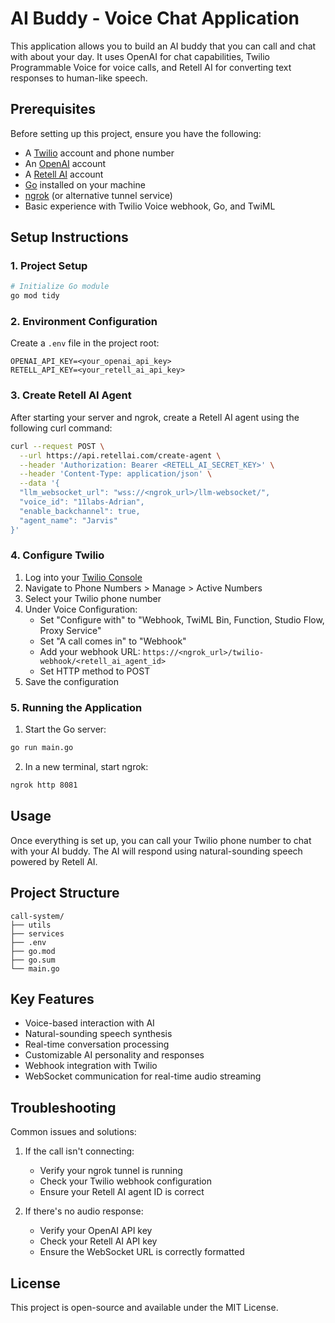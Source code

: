 # AI Buddy - Voice Chat Application

This application allows you to build an AI buddy that you can call and chat with about your day. It uses OpenAI for chat capabilities, Twilio Programmable Voice for voice calls, and Retell AI for converting text responses to human-like speech.

## Prerequisites

Before setting up this project, ensure you have the following:

- A [Twilio](https://www.twilio.com/) account and phone number
- An [OpenAI](https://openai.com/) account
- A [Retell AI](https://retellai.com/) account
- [Go](https://golang.org/dl/) installed on your machine
- [ngrok](https://ngrok.com/) (or alternative tunnel service)
- Basic experience with Twilio Voice webhook, Go, and TwiML

## Setup Instructions

### 1. Project Setup

```bash
# Initialize Go module
go mod tidy
```

### 2. Environment Configuration

Create a `.env` file in the project root:

```env
OPENAI_API_KEY=<your_openai_api_key>
RETELL_API_KEY=<your_retell_ai_api_key>
```

### 3. Create Retell AI Agent

After starting your server and ngrok, create a Retell AI agent using the following curl command:

```bash
curl --request POST \
  --url https://api.retellai.com/create-agent \
  --header 'Authorization: Bearer <RETELL_AI_SECRET_KEY>' \
  --header 'Content-Type: application/json' \
  --data '{
  "llm_websocket_url": "wss://<ngrok_url>/llm-websocket/",
  "voice_id": "11labs-Adrian",
  "enable_backchannel": true,
  "agent_name": "Jarvis"
}'
```

### 4. Configure Twilio

1. Log into your [Twilio Console](https://console.twilio.com)
2. Navigate to Phone Numbers > Manage > Active Numbers
3. Select your Twilio phone number
4. Under Voice Configuration:
   - Set "Configure with" to "Webhook, TwiML Bin, Function, Studio Flow, Proxy Service"
   - Set "A call comes in" to "Webhook"
   - Add your webhook URL: `https://<ngrok_url>/twilio-webhook/<retell_ai_agent_id>`
   - Set HTTP method to POST
5. Save the configuration

### 5. Running the Application

1. Start the Go server:
```bash
go run main.go
```

2. In a new terminal, start ngrok:
```bash
ngrok http 8081
```

## Usage

Once everything is set up, you can call your Twilio phone number to chat with your AI buddy. The AI will respond using natural-sounding speech powered by Retell AI.

## Project Structure

```
call-system/
├── utils
├── services
├── .env
├── go.mod
├── go.sum
└── main.go
```

## Key Features

- Voice-based interaction with AI
- Natural-sounding speech synthesis
- Real-time conversation processing
- Customizable AI personality and responses
- Webhook integration with Twilio
- WebSocket communication for real-time audio streaming


## Troubleshooting

Common issues and solutions:

1. If the call isn't connecting:
   - Verify your ngrok tunnel is running
   - Check your Twilio webhook configuration
   - Ensure your Retell AI agent ID is correct

2. If there's no audio response:
   - Verify your OpenAI API key
   - Check your Retell AI API key
   - Ensure the WebSocket URL is correctly formatted

## License

This project is open-source and available under the MIT License.
